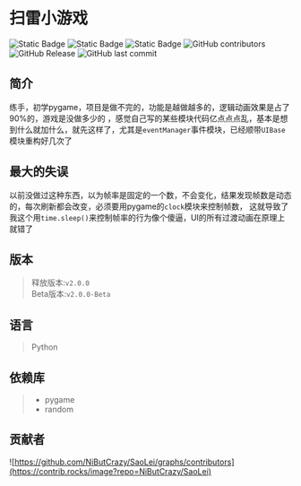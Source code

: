 # 扫雷小游戏
![Static Badge](https://img.shields.io/badge/%E8%AF%AD%E8%A8%80-python-blue?logo=python)
![Static Badge](https://img.shields.io/badge/%E5%BC%95%E6%93%8E-pygame-yellow)
![Static Badge](https://img.shields.io/badge/license-MIT-purple)
![GitHub contributors](https://img.shields.io/github/contributors/NiButCrazy/SaoLei?label=%E8%B4%A1%E7%8C%AE%E8%80%85)
![GitHub Release](https://img.shields.io/github/v/release/NiButCrazy/SaoLei?display_name=release&label=%E6%9C%80%E6%96%B0%E5%8F%91%E5%B8%83)
![GitHub last commit](https://img.shields.io/github/last-commit/NiButCrazy/SaoLei?label=%E4%B8%8A%E6%AC%A1%E6%8F%90%E4%BA%A4)


## 简介
练手，初学pygame，项目是做不完的，功能是越做越多的，逻辑动画效果是占了90%的，游戏是没做多少的
，感觉自己写的某些模块代码亿点点点乱，基本是想到什么就加什么，就先这样了，尤其是`eventManager`事件模块，已经顺带`UIBase`模块重构好几次了

## 最大的失误
以前没做过这种东西，以为帧率是固定的一个数，不会变化，结果发现帧数是动态的，每次刷新都会改变，必须要用pygame的`clock`模块来控制帧数，
这就导致了我这个用`time.sleep()`来控制帧率的行为像个傻逼，UI的所有过渡动画在原理上就错了

## 版本
>释放版本:`v2.0.0`  
>Beta版本:`v2.0.0-Beta`



## 语言
>Python

## 依赖库
>- pygame  
>- random

## 贡献者
![https://github.com/NiButCrazy/SaoLei/graphs/contributors](https://contrib.rocks/image?repo=NiButCrazy/SaoLei)